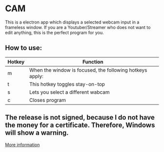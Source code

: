 # CAM

This is a electron app which displays a selected webcam input in a frameless window. If you are a Youtuber/Streamer who does not want to edit anything, this is the perfect program for you.

## How to use:

| Hotkey | Function                                                 |
| ------ | -------------------------------------------------------- |
| m      | When the window is focused, the following hotkeys apply: |
| t      | This hotkey toggles stay-on-top                          |
| s      | Lets you select a different wabcam                       |
| c      | Closes program                                           |

## The release is not signed, because I do not have the money for a certificate. Therefore, Windows will show a warning.

[More information](https://www.electronjs.org/docs/tutorial/code-signing)
